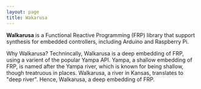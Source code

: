 ```yaml
---
layout: page
title: Wakarusa
---
```

**Walkarusa** is a Functional Reactive Programming (FRP) library
that support synthesis for embedded controllers, including
Arduino and Raspberry Pi. 

Why Walkarusa?
Technincally, Walkarusa is a deep embedding of FRP, using
a varient of the popular Yampa API.
Yampa, a shallow embedding of FRP,
is named after the Yampa river, which is known for being
shallow, though treatruous in places.
Walkarusa, a river in Kansas, translates to "deep river".
Hence, Walkarusa, a deep embedding of FRP.











